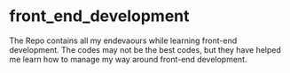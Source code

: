 # front_end_development
The Repo contains all my endevaours while learning front-end development. The codes may not be the best codes, but they have helped me learn how to manage my way around front-end development.
